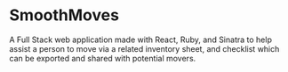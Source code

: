# SmoothMoves
A Full Stack web application made with React, Ruby, and Sinatra to help assist a person to move via a related inventory sheet, and checklist which can be exported and shared with potential movers.
